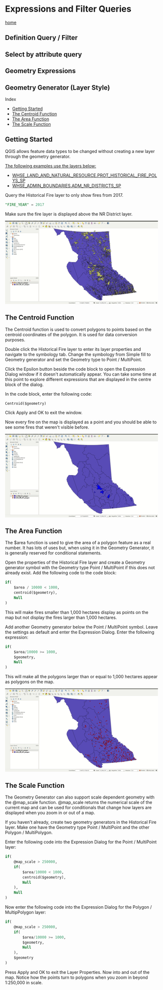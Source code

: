 # Expressions and Filter Queries

[home](../readme.md)

## Definition Query / Filter

## Select by attribute query

## Geometry Expressions

## Geometry Generator (Layer Style)

Index
* [Getting Started](#getting-started)
* [The Centroid Function](#the-centroid-function)
* [The Area Function](#the-area-function)
* [The Scale Function](#the-scale-function)



## Getting Started

QGIS allows feature data types to be changed without creating a new layer through the geometry generator.

[The following examples use the layers below:](#adding-data-from-layer-library)
* [WHSE_LAND_AND_NATURAL_RESOURCE.PROT_HISTORICAL_FIRE_POLYS_SP](https://catalogue.data.gov.bc.ca/dataset/fire-perimeters-historical#edc-pow)
* [WHSE_ADMIN_BOUNDARIES.ADM_NR_DISTRICTS_SP](https://catalogue.data.gov.bc.ca/dataset/natural-resource-nr-district#edc-pow)

Query the Historical Fire layer to only show fires from 2017.
```sql
"FIRE_YEAR" = 2017
```
Make sure the fire layer is displayed above the NR District layer.

![Filter the Fire Layer](../images/filterFireLayer.gif "Wow!")

## The Centroid Function
The Centroid function is used to convert polygons to points based on the centroid coordinates of the polygon. It is used for data conversion purposes.

Double click the Historical Fire layer to enter its layer properties and navigate to the symbology tab. Change the symbology from Simple fill to Geometry generator and set the Geometry type to Point / MultiPoint.

Click the Epsilon button beside the code block to open the Expression Dialog window if it doesn't automatically appear. You can take some time at this point to explore different expressions that are displayed in the centre block of the dialog.

In the code block, enter the following code:
```python
Centroid($geometry)
```

Click Apply and OK to exit the window.

Now every fire on the map is displayed as a point and you should be able to see some fires that weren't visible before.

![Using the Centroid function in Geometry Generator](../images/geometryGeneratorPolyToPoint.gif "Wow!")


## The Area Function
The $area function is used to give the area of a polygon feature as a real number. It has lots of uses but, when using it in the Geometry Generator, it is generally reserved for conditional statements.

Open the properties of the Historical Fire layer and create a Geometry generator symbol with the Geometry type Point / MultiPoint if this does not already exist. Add the following code to the code block:

```sql
if(
	$area / 10000 < 1000,
	centroid($geometry),
	Null
)
```

This will make fires smaller than 1,000 hectares display as points on the map but not display the fires larger than 1,000 hectares.

Add another Geometry generator below the Point / MultiPoint symbol. Leave the settings as default and enter the Expression Dialog. Enter the following expression:

```sql
if(
	$area/10000 >= 1000,
	$geometry,
	Null
)
```

This will make all the polygons larger than or equal to 1,000 hectares appear as polygons on the map.

![Using the Area function in Geometry Generator](../images/geometryGeneratorArea.gif "Wow!")

## The Scale Function

The Geometry Generator can also support scale dependent geometry with the @map_scale function. @map_scale returns the numerical scale of the current map and can be used for conditionals that change how layers are displayed when you zoom in or out of a map.

If you haven't already, create two geometry generators in the Historical Fire layer. Make one have the Geometry type Point / MultiPoint and the other Polygon / MultiPolygon.

Enter the following code into the Expression Dialog for the Point / MultiPoint layer:

```sql
if(
	@map_scale > 250000,
	if(
		$area/10000 < 1000,
		centroid($geometry),
		Null
	),
	Null
)
```

Now enter the following code into the Expression Dialog for the Polygon / MultipPolygon layer:

```sql
if(
	@map_scale > 250000,
	if(
		$area/10000 >= 1000,
		$geometry,
		Null
	),
	$geometry
)
```

Press Apply and OK to exit the Layer Properties. Now into and out of the map. Notice how the points turn to polygons when you zoom in beyond 1:250,000 in scale.
